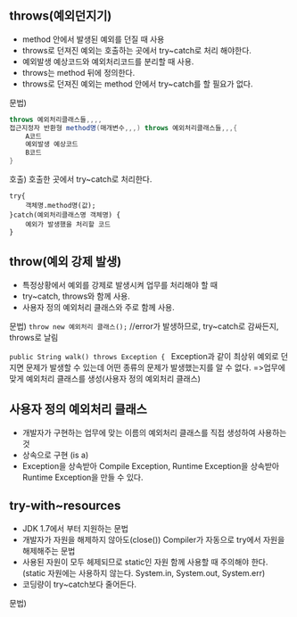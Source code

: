 ## throws(예외던지기)
- method 안에서 발생된 예외를 던질 때 사용
- throws로 던져진 예외는 호출하는 곳에서 try~catch로 처리 해야한다.
- 예외발생 예상코드와 예외처리코드를 분리할 때 사용.
- throws는 method 뒤에 정의한다.
- throws로 던져진 예외는 method 안에서 try~catch를 할 필요가 없다.

문법)
```java
throws 예외처리클래스들,,,,
접근지정자 반환형 method명(매개변수,,,) throws 예외처리클래스들,,,{
	A코드
	예외발생 예상코드
	B코드	
}
```

호출) 호출한 곳에서 try~catch로 처리한다.
```
try{
	객체명.method명(값);
}catch(예외처리클래스명 객체명) {
	예외가 발생했을 처리할 코드
}
```

## throw(예외 강제 발생)
- 특정상황에서 예외를 강제로 발생시켜 업무를 처리해야 할 때
- try~catch, throws와 함께 사용.
- 사용자 정의 예외처리 클래스와 주로 함께 사용.

문법)
``throw new 예외처리 클래스();`` //error가 발생하므로, try~catch로 감싸든지, throws로 날림

``public String walk() throws Exception { ``
Exception과 같이 최상위 예외로 던지면 문제가 발생할 수 있는데 어떤 종류의 문제가 발생했는지를 알 수 없다.
=>업무에 맞게 예외처리 클래스를 생성(사용자 정의 예외처리 클래스)

## 사용자 정의 예외처리 클래스
- 개발자가 구현하는 업무에 맞는 이름의 예외처리 클래스를 직접 생성하여 사용하는 것
- 상속으로 구현 (is a)
- Exception을 상속받아 Compile Exception, Runtime Exception을 상속받아 Runtime Exception을 만들 수 있다.

## try-with~resources
- JDK 1.7에서 부터 지원하는 문법
- 개발자가 자원을 해제하지 않아도(close()) Compiler가 자동으로 try에서 자원을 해제해주는 문법
- 사용된 자원이 모두 헤제되므로 static인 자원 함께 사용할 때 주의해야 한다.(static 자원에는 사용하지 않는다. System.in, System.out, System.err)
- 코딩량이 try~catch보다 줄어든다.

문법)
```try(자원 사용객체){
